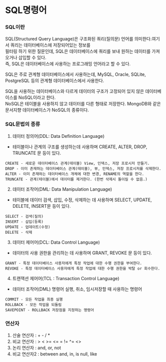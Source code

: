 # SQL명령어

### SQL이란
SQL(Structured Query Language)은 구조화된 쿼리(질의문) 언어를 의미한다.여기서 쿼리는 데이터베이스에 저장되어있는 정보를<br>
필터링 하기 위한 질문인데, SQL은 데이터베이스에 쿼리를 보내 원하는 데이터를 가져오거나 삽입할 수 있다.<br>
즉, SQL은 데이터베이스에 사용하는 프로그래밍 언어라고 할 수 있다.

SQL은 주로 관계형 데이터베이스에서 사용하는데, MySQL, Oracle, SQLite, PostgreSQL 등의 관계형 데이터베이스에서 사용한다.

SQL을 사용하는 데이터베이스와 다르게 데이터의 구조가 고정되어 있지 않은 데이터베이스를 NoSQL이라고 한다.<br>
NoSQL은 테이블을 사용하지 않고 데이터를 다른 형태로 저장한다. MongoDB와 같은 문서지향 데이터베이스가 NoSQL의 종류이다.

### SQL문법의 종류
1. 데이터 정의어(DDL: Data Definition Language)
  - 테이블이나 관계의 구조를 생성하는데 사용하며 CREATE, ALTER, DROP, TRUNCATE 문 등이 있다.
```
CREATE - 새로운 데이터베이스 관계(테이블) View, 인덱스, 저장 프로시저 만들기.
DROP - 이미 존재하는 데이터베이스 관계(테이블), 뷰, 인덱스, 저장 프로시저를 삭제한다.
ALTER - 이미 존재하는 데이터베이스 개체에 대한 변경, RENAME의 역할을 한다.
TRUNCATE - 관계(테이블)에서 데이터를 제거한다. (한번 삭제시 돌이킬 수 없음.)
```

2. 데이터 조작어(DML: Data Manipulation Language)
  - 테이블에 데이터 검색, 삽입, 수정, 삭제하는 데 사용하며 SELECT, UPDATE, DELETE, INSERT문 등이 있다.
```
SELECT - 검색(질의)
INSERT - 삽입(등록)
UPDATE - 업데이트(수정)
DELETE - 삭제
```

3. 데이터 제어어(DCL: Data Control Language) 
  - 데이터의 사용 권한을 관리하는 데 사용하며 GRANT, REVOKE 문 등이 있다.
```
GRANT - 특정 데이터베이스 사용자에게 특정 작업에 대한 수행 권한을 부여한다.
REVOKE - 특정 데이터베이스 사용자에게 특정 작업에 대한 수행 권한을 박탈 or 회수한다.
```

4. 트랜잭션 제어어(TCL : Transaction Control Language)
  - 데이터 조작어(DML) 명령어 실행, 취소, 임시저장할 때 사용하는 명령어
```
COMMIT - 모든 작업을 최종 실행
ROLLBACK - 모든 작업을 되돌림
SAVEPOINT - ROLLBACK 저장점을 지정하는 명령어
```

### 연산자
1. 산술 연산자 : + - / *
2. 비교 연산자 : > < >= <= = != ^= <>
3. 논리 연산자 : and, or, not
4. 비교 연산자2 : between and, in, is null, like
